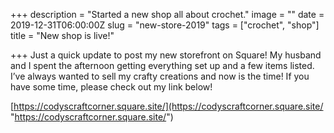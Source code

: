 
+++
description = "Started a new shop all about crochet."
image = ""
date = 2019-12-31T06:00:00Z
slug = "new-store-2019"
tags = ["crochet", "shop"]
title = "New shop is live!"

+++
Just a quick update to post my new storefront on Square! My husband and I spent the afternoon getting everything set up and a few items listed. I’ve always wanted to sell my crafty creations and now is the time! If you have some time, please check out my link below! 

[https://codyscraftcorner.square.site/](https://codyscraftcorner.square.site/ "https://codyscraftcorner.square.site/")
